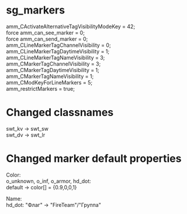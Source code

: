 # sg_markers

amm_CActivateAlternativeTagVisibilityModeKey = 42;  
force amm_can_see_marker = 0;  
force amm_can_send_marker = 0;  
amm_CLineMarkerTagChannelVisibility = 0;  
amm_CLineMarkerTagDaytimeVisibility = 1;  
amm_CLineMarkerTagNameVisibility = 3;  
amm_CMarkerTagChannelVisibility = 3;  
amm_CMarkerTagDaytimeVisibility = 1;  
amm_CMarkerTagNameVisibility = 1;  
amm_CModKeyForLineMarkers = 5;  
amm_restrictMarkers = true;  


# Changed classnames

swt_kv -> swt_sw  
swt_dv -> swt_lr


# Changed marker default properties

Color:  
o_unknown, o_inf, o_armor, hd_dot:  
default -> color[] = {0.9,0,0,1}  

Name:  
hd_dot: "Флаг" -> "FireTeam"/"Группа"
